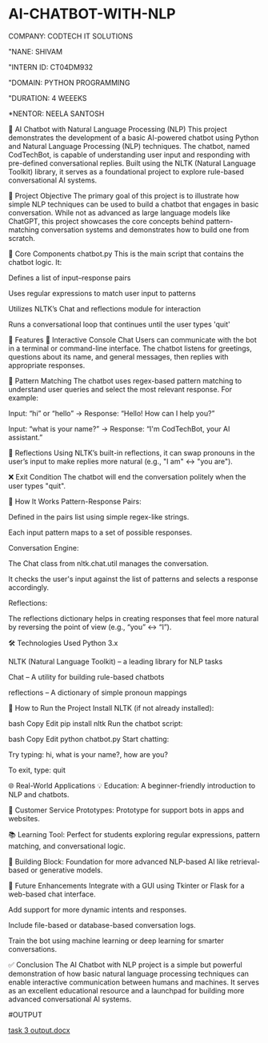 # AI-CHATBOT-WITH-NLP

COMPANY: CODTECH IT SOLUTIONS

"NANE: SHIVAM

"INTERN ID: CT04DM932

"DOMAIN: PYTHON PROGRAMMING

"DURATION: 4 WEEEKS

*NENTOR: NEELA SANTOSH

🤖 AI Chatbot with Natural Language Processing (NLP)
This project demonstrates the development of a basic AI-powered chatbot using Python and Natural Language Processing (NLP) techniques. The chatbot, named CodTechBot, is capable of understanding user input and responding with pre-defined conversational replies. Built using the NLTK (Natural Language Toolkit) library, it serves as a foundational project to explore rule-based conversational AI systems.

🧠 Project Objective
The primary goal of this project is to illustrate how simple NLP techniques can be used to build a chatbot that engages in basic conversation. While not as advanced as large language models like ChatGPT, this project showcases the core concepts behind pattern-matching conversation systems and demonstrates how to build one from scratch.

📁 Core Components
chatbot.py
This is the main script that contains the chatbot logic. It:

Defines a list of input–response pairs

Uses regular expressions to match user input to patterns

Utilizes NLTK’s Chat and reflections module for interaction

Runs a conversational loop that continues until the user types 'quit'

📌 Features
💬 Interactive Console Chat
Users can communicate with the bot in a terminal or command-line interface. The chatbot listens for greetings, questions about its name, and general messages, then replies with appropriate responses.

🔁 Pattern Matching
The chatbot uses regex-based pattern matching to understand user queries and select the most relevant response. For example:

Input: “hi” or “hello” → Response: “Hello! How can I help you?”

Input: “what is your name?” → Response: “I'm CodTechBot, your AI assistant.”

🔄 Reflections
Using NLTK’s built-in reflections, it can swap pronouns in the user’s input to make replies more natural (e.g., "I am" ↔ "you are").

❌ Exit Condition
The chatbot will end the conversation politely when the user types "quit".

🧪 How It Works
Pattern-Response Pairs:

Defined in the pairs list using simple regex-like strings.

Each input pattern maps to a set of possible responses.

Conversation Engine:

The Chat class from nltk.chat.util manages the conversation.

It checks the user's input against the list of patterns and selects a response accordingly.

Reflections:

The reflections dictionary helps in creating responses that feel more natural by reversing the point of view (e.g., “you” ↔ “I”).

🛠️ Technologies Used
Python 3.x

NLTK (Natural Language Toolkit) – a leading library for NLP tasks

Chat – A utility for building rule-based chatbots

reflections – A dictionary of simple pronoun mappings

🧪 How to Run the Project
Install NLTK (if not already installed):

bash
Copy
Edit
pip install nltk
Run the chatbot script:

bash
Copy
Edit
python chatbot.py
Start chatting:

Try typing: hi, what is your name?, how are you?

To exit, type: quit

🌐 Real-World Applications
💡 Education: A beginner-friendly introduction to NLP and chatbots.

🤝 Customer Service Prototypes: Prototype for support bots in apps and websites.

📚 Learning Tool: Perfect for students exploring regular expressions, pattern matching, and conversational logic.

🧱 Building Block: Foundation for more advanced NLP-based AI like retrieval-based or generative models.

🔮 Future Enhancements
Integrate with a GUI using Tkinter or Flask for a web-based chat interface.

Add support for more dynamic intents and responses.

Include file-based or database-based conversation logs.

Train the bot using machine learning or deep learning for smarter conversations.

✅ Conclusion
The AI Chatbot with NLP project is a simple but powerful demonstration of how basic natural language processing techniques can enable interactive communication between humans and machines. It serves as an excellent educational resource and a launchpad for building more advanced conversational AI systems.

#OUTPUT

[task 3 output.docx](https://github.com/user-attachments/files/20877928/task.3.output.docx)

